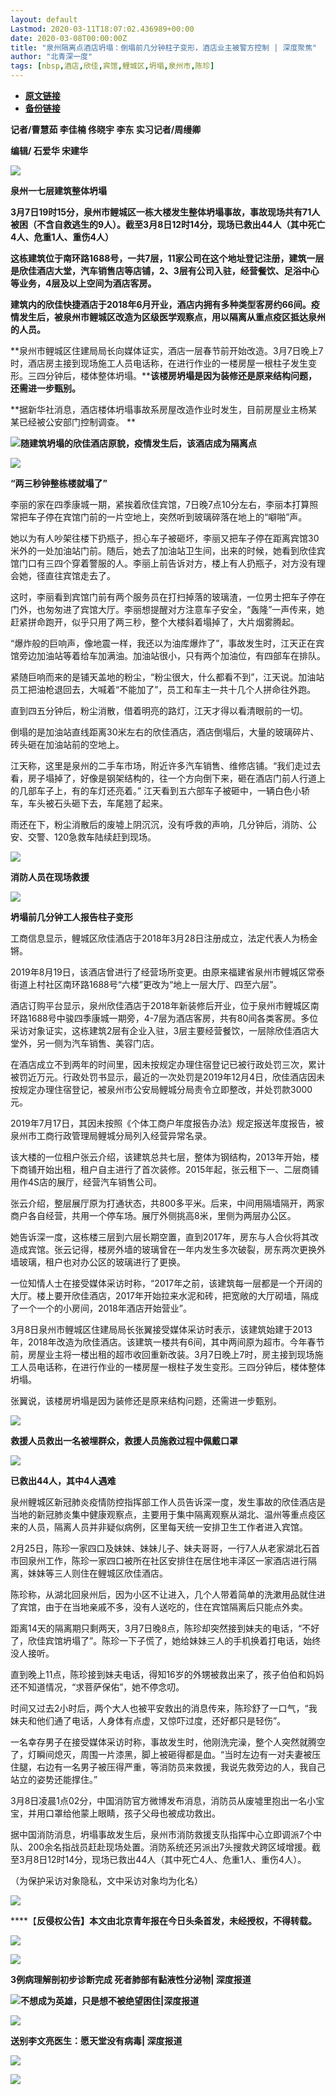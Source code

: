 ```yaml
---
layout: default
Lastmod: 2020-03-11T18:07:02.436989+00:00
date: 2020-03-08T00:00:00Z
title: "泉州隔离点酒店坍塌：倒塌前几分钟柱子变形，酒店业主被警方控制 | 深度聚焦"
author: "北青深一度"
tags: [nbsp,酒店,欣佳,宾馆,鲤城区,坍塌,泉州市,陈珍]
---
```


* [**原文链接**](https://mp.weixin.qq.com/s/0Ozb73rwCwaqByRx6ROjzA)
* [**备份链接**](http://archive.is/E2cBk)


**记者/曹慧茹 李佳楠 佟晓宇 李东 实习记者/周缦卿**  

**编辑/ 石爱华 宋建华**

![](/images/post/5a3e2279694557a5b19ae5a33ef0b0eb.jpg)

**泉州一七层建筑整体坍塌**

**3月7日19时15分，泉州市鲤城区一栋大楼发生整体坍塌事故，事故现场共有71人被困（不含自救逃生的9人）。截至3月8日12时14分，现场已救出44人（其中死亡4人、危重1人、重伤4人）**

**这栋建筑位于南环路1688号，一共7层，11家公司在这个地址登记注册，建筑一层是欣佳酒店大堂，汽车销售店等店铺，2、3层有公司入驻，经营餐饮、足浴中心等业务，4层及以上空间为酒店客房。**

**建筑内的欣佳快捷酒店于2018年6月开业，酒店内拥有多种类型客房约66间。疫情发生后，被泉州市鲤城区改造为区级医学观察点，用以隔离从重点疫区抵达泉州的人员。**

**泉州市鲤城区住建局局长向媒体证实，酒店一层春节前开始改造。3月7日晚上7时，酒店房主接到现场施工人员电话称，在进行作业的一楼房屋一根柱子发生变形。三四分钟后，楼体整体坍塌。****该楼房坍塌是因为装修还是原来结构问题，还需进一步甄别。**

**据新华社消息，酒店楼体坍塌事故系房屋改造作业时发生，目前房屋业主杨某某已经被公安部门控制调查。 **

![](/images/post/4f973abfdb6927147150355ff62801be.jpg)**随建筑坍塌的欣佳酒店原貌，疫情发生后，该酒店成为隔离点**

![](/images/post/ae4586534ec3e06aa0934b9896256536.jpg)  

**“两三秒钟整栋楼就塌了”**

李丽的家在四季康城一期，紧挨着欣佳宾馆，7日晚7点10分左右，李丽本打算照常把车子停在宾馆门前的一片空地上，突然听到玻璃碎落在地上的“噼啪”声。

她以为有人吵架往楼下扔瓶子，担心车子被砸坏，李丽又把车子停在距离宾馆30米外的一处加油站门前。随后，她去了加油站卫生间，出来的时候，她看到欣佳宾馆门口有三四个穿着警服的人。李丽上前告诉对方，楼上有人扔瓶子，对方没有理会她，径直往宾馆走去了。

这时，李丽看到宾馆门前有两个服务员在打扫掉落的玻璃渣，一位男士把车子停在门外，也匆匆进了宾馆大厅。李丽想提醒对方注意车子安全，“轰隆”一声传来，她赶紧拼命跑开，似乎只用了两三秒，整个大楼斜着塌掉了，大片烟雾腾起。

“爆炸般的巨响声，像地震一样，我还以为油库爆炸了”，事故发生时，江天正在宾馆旁边加油站等着给车加满油。加油站很小，只有两个加油位，有四部车在排队。

紧随巨响而来的是铺天盖地的粉尘，“粉尘很大，什么都看不到”，江天说。加油站员工把油枪退回去，大喊着“不能加了”，员工和车主一共十几个人拼命往外跑。 

直到四五分钟后，粉尘消散，借着明亮的路灯，江天才得以看清眼前的一切。

倒塌的是加油站直线距离30米左右的欣佳酒店，酒店倒塌后，大量的玻璃碎片、砖头砸在加油站前的空地上。

江天称，这里是泉州的二手车市场，附近许多汽车销售、维修店铺。“我们走过去看，房子塌掉了，好像是钢架结构的，往一个方向倒下来，砸在酒店门前人行道上的几部车子上，有的车灯还亮着。” 江天看到五六部车子被砸中，一辆白色小轿车，车头被石头砸下去，车尾翘了起来。 

雨还在下，粉尘消散后的废墟上阴沉沉，没有呼救的声响，几分钟后，消防、公安、交警、120急救车陆续赶到现场。

![](/images/post/88d466c3328de64997866f0edaca1e1b.jpg)

**消防人员在现场救援**

![](/images/post/ae4586534ec3e06aa0934b9896256536.jpg)  

**坍塌前几分钟工人报告柱子变形**

工商信息显示，鲤城区欣佳酒店于2018年3月28日注册成立，法定代表人为杨金锵。

2019年8月19日，该酒店曾进行了经营场所变更。由原来福建省泉州市鲤城区常泰街道上村社区南环路1688号“六楼”更改为“地上一层大厅、四至六层”。

酒店订购平台显示，泉州欣佳酒店于2018年新装修后开业，位于泉州市鲤城区南环路1688号中骏四季康城一期旁，4-7层为酒店客房，共有80间各类客房。多位采访对象证实，这栋建筑2层有企业入驻，3层主要经营餐饮，一层除欣佳酒店大堂外，另一侧为汽车销售、美容门店。

在酒店成立不到两年的时间里，因未按规定办理住宿登记已被行政处罚三次，累计被罚近万元。行政处罚书显示，最近的一次处罚是2019年12月4日，欣佳酒店因未按规定办理住宿登记，被泉州市公安局鲤城分局责令立即整改，并处罚款3000元。

2019年7月17日，其因未按照《个体工商户年度报告办法》规定报送年度报告，被泉州市工商行政管理局鲤城分局列入经营异常名录。

该大楼的一位租户张云介绍，该建筑总共七层，整体为钢结构，2013年开始，楼下商铺开始出租，租户自主进行了首次装修。2015年起，张云租下一、二层商铺用作4S店的展厅，经营汽车销售公司。

张云介绍，整层展厅原为打通状态，共800多平米。后来，中间用隔墙隔开，两家商户各自经营，共用一个停车场。展厅外侧挑高8米，里侧为两层办公区。

她告诉深一度，这栋楼三层到六层长期空置，直到2017年，房东与人合伙将其改造成宾馆。张云记得，楼房外墙的玻璃曾在一年内发生多次破裂，房东两次更换外墙玻璃，租户也对办公区的玻璃进行了更换。

一位知情人士在接受媒体采访时称，“2017年之前，该建筑每一层都是一个开阔的大厅。楼上要开欣佳酒店，2017年开始拉来水泥和砖，把宽敞的大厅砌墙，隔成了一个一个的小房间，2018年酒店开始营业”。

3月8日泉州市鲤城区住建局局长张翼接受媒体采访时表示，该建筑始建于2013年，2018年改造为欣佳酒店。该建筑一楼共有6间，其中两间原为超市。今年春节前，房屋业主将一楼出租的超市收回重新改装。3月7日晚上7时，房主接到现场施工人员电话称，在进行作业的一楼房屋一根柱子发生变形。三四分钟后，楼体整体坍塌。

张翼说，该楼房坍塌是因为装修还是原来结构问题，还需进一步甄别。

![](/images/post/2dade788282790a38d704fe474d567ac.jpg)

**救援人员救出一名被埋群众，救援人员施救过程中佩戴口罩**

![](/images/post/ae4586534ec3e06aa0934b9896256536.jpg)  

**已救出44人，其中4人遇难**

泉州鲤城区新冠肺炎疫情防控指挥部工作人员告诉深一度，发生事故的欣佳酒店是当地的新冠肺炎集中健康观察点，主要用于集中隔离观察从湖北、温州等重点疫区来的人员，隔离人员并非疑似病例，区里每天统一安排卫生工作者进入宾馆。

2月25日，陈珍一家四口及妹妹、妹妹儿子、妹夫哥哥，一行7人从老家湖北石首市回泉州工作，陈珍一家四口被所在社区安排住在居住地丰泽区一家酒店进行隔离，妹妹等三人则住在鲤城区欣佳酒店。

陈珍称，从湖北回泉州后，因为小区不让进入，几个人带着简单的洗漱用品就住进了宾馆，由于在当地亲戚不多，没有人送吃的，住在宾馆隔离后只能点外卖。

距离14天的隔离期只剩两天，3月7日晚8点，陈珍却突然接到妹夫的电话，“不好了，欣佳宾馆坍塌了”。陈珍一下子慌了，她给妹妹三人的手机换着打电话，始终没人接听。

直到晚上11点，陈珍接到妹夫电话，得知16岁的外甥被救出来了，孩子伯伯和妈妈还不知道情况，“求菩萨保佑”，她不停念叨。

时间又过去2小时后，两个大人也被平安救出的消息传来，陈珍舒了一口气，“我妹夫和他们通了电话，人身体有点虚，又惊吓过度，还好都只是轻伤”。

一名幸存男子在接受媒体采访时称，事故发生时，他刚洗完澡，整个人突然就腾空了，灯瞬间熄灭，周围一片漆黑，脚上被砸得都是血。“当时左边有一对夫妻被压住腿，右边有一名男子被压得严重，等消防员来救援，我说先救旁边的人，我自己站立的姿势还能撑住。”

3月8日凌晨1点02分，中国消防官方微博发布消息，消防员从废墟里抱出一名小宝宝，并用口罩给他蒙上眼睛，孩子父母也被成功救出。

据中国消防消息，坍塌事故发生后，泉州市消防救援支队指挥中心立即调派7个中队、200余名指战员赶赴现场处置。消防系统还另派出7头搜救犬跨区域增援。截至3月8日12时14分，现场已救出44人（其中死亡4人、危重1人、重伤4人）。

（为保护采访对象隐私，文中采访对象均为化名）  

![](/images/post/6eb2f61e19e7f05c59e4dbf862a66f0e.jpg)

****【**反侵权公告】本文由北京青年报在今日头条首发，未经授权，不得转载。**

![](/images/post/6a8154790647426f4a08fd87c9e974cb.jpg)

[![](/images/post/343eaa801bf1a112f9ec1b7cf49c0587.jpg)](http://mp.weixin.qq.com/s?__biz=MzU2MzQzOTg1Nw==&mid=2247494105&idx=1&sn=14abf06c0bf0633b3f78ebb96ce44540&chksm=fc589847cb2f11515951b4aad13af40dfb2b73f500005607ac1707eec8673f2985bdef413977&scene=21#wechat_redirect)

**3例病理解剖初步诊断完成 死者肺部有黏液性分泌物| 深度报道**

[![](/images/post/b171506b006670e34019f9bb33ecbd37.jpg)](http://mp.weixin.qq.com/s?__biz=MzU2MzQzOTg1Nw==&mid=2247494035&idx=1&sn=c373430edce83fb390a6b3fddbc22358&chksm=fc58980dcb2f111bc89a065b2d82aace29b7e68651ab15997743dd3a1958f8d599e963eb296b&scene=21#wechat_redirect)**不想成为英雄，只是想不被绝望困住|深度报道**

[![](/images/post/60e6ec22cde286c04c8ab3a17e125a00.jpg)](http://mp.weixin.qq.com/s?__biz=MzU2MzQzOTg1Nw==&mid=2247493856&idx=1&sn=507374d2caee1229f71426d1b410fc4e&chksm=fc58997ecb2f106897a6babad1e0c18333519bcb04853294041eb39eafdf147570fb37133af0&scene=21#wechat_redirect)

**送别李文亮医生：愿天堂没有病毒| 深度报道**

**![](/images/post/1cd7ce2a1895026e4683ddb936d7cb65.jpg)**  

![](/images/post/9a20b8aa8ada556166b3e984eecf0c20.jpg)

